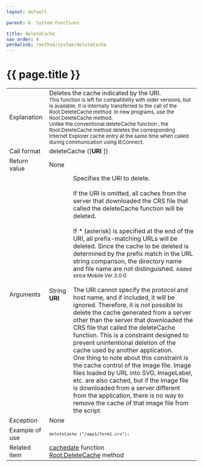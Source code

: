 ```yaml
---
layout: default

parent: 6. System Functions

title: deleteCache
nav_order: 4
permalink: /method/system/deleteCache
---
```




# {{ page.title }}

<table>
  <tr>
    <td>Explanation</td>
    <td colspan="2">Deletes the cache indicated by the URI. <br> <small>This function is left for compatibility with older versions, but is available. It is internally transferred to the call of the Root.DeleteCache method. In new programs, use the Root.DeleteCache method. <br> Unlike the conventional deleteCache function , the Root.DeleteCache method deletes the corresponding Internet Explorer cache entry at the same time when called during communication using IEConnect. </small>  </td>
  </tr>
  <tr>
    <td>Call format</td>
    <td colspan="2">deleteCache ([<b>URI</b> ])</td>
  </tr>
  <tr>
    <td>Return value</td>
    <td colspan="2">None</td>
  </tr>  
  <tr>
    <td>Arguments</td>
    <td>String <b>URI</b></td>
    <td>Specifies the URI to delete. <br><br>If the URI is omitted, all caches from the server that downloaded the CRS file that called the deleteCache function will be deleted. <br><br> If * (asterisk) is specified at the end of the URI, all prefix-matching URLs will be deleted. Since the cache to be deleted is determined by the prefix match in the URL string comparison, the directory name and file name are not distinguished. <small> Added since Mobile Ver.3.0.0 </small> <br><br> The URI cannot specify the protocol and host name, and if included, it will be ignored. Therefore, it is not possible to delete the cache generated from a server other than the server that downloaded the CRS file that called the deleteCache function. This is a constraint designed to prevent unintentional deletion of the cache used by another application. <br> One thing to note about this constraint is the cache control of the image file. Image files loaded by URL into SVG, ImageLabel, etc. are also cached, but if the image file is downloaded from a server different from the application, there is no way to remove the cache of that image file from the script.</td>
  </tr>
  <tr>
    <td>Exception</td>
    <td colspan="2">None</td>
  </tr>
  <tr>
    <td>Example of use</td>
    <td colspan="2"><code><pre>deleteCache ("/app1/form1.crs");</pre></code></td>
  </tr>
  <tr>
    <td>Related item</td>
    <td colspan="2"><a href="/method/system/cachedate">cachedate</a> function <br> <a href="/package/standard/root/methods/deletecache">Root.DeleteCache</a> method</td>
  </tr>
</table>






